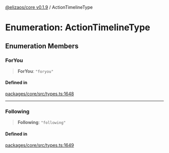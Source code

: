 [@elizaos/core v0.1.9](../index.md) / ActionTimelineType

# Enumeration: ActionTimelineType

## Enumeration Members

### ForYou

> **ForYou**: `"foryou"`

#### Defined in

[packages/core/src/types.ts:1648](https://github.com/abilmansuryeshmuratov/tutorial_agent/blob/main/packages/core/src/types.ts#L1648)

***

### Following

> **Following**: `"following"`

#### Defined in

[packages/core/src/types.ts:1649](https://github.com/abilmansuryeshmuratov/tutorial_agent/blob/main/packages/core/src/types.ts#L1649)
